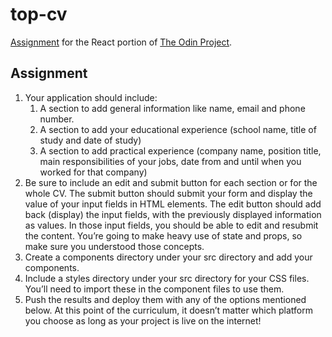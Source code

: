 # top-cv

[Assignment](https://www.theodinproject.com/lessons/react-new-cv-application)
for the React portion of [The Odin Project](https://www.theodinproject.com/).

## Assignment

1. Your application should include:
   1. A section to add general information like name, email and phone number.
   1. A section to add your educational experience (school name, title of study
      and date of study)
   1. A section to add practical experience (company name, position title, main
      responsibilities of your jobs, date from and until when you worked for
      that company)
1. Be sure to include an edit and submit button for each section or for the
   whole CV. The submit button should submit your form and display the value of
   your input fields in HTML elements. The edit button should add back (display)
   the input fields, with the previously displayed information as values. In
   those input fields, you should be able to edit and resubmit the content.
   You’re going to make heavy use of state and props, so make sure you
   understood those concepts.
1. Create a components directory under your src directory and add your
   components.
1. Include a styles directory under your src directory for your CSS files.
   You’ll need to import these in the component files to use them.
1. Push the results and deploy them with any of the options mentioned below. At
this point of the curriculum, it doesn’t matter which platform you choose as
long as your project is live on the internet!
